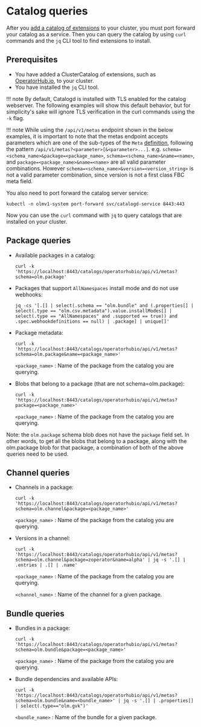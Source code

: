 # Catalog queries

After you [add a catalog of extensions](../../tutorials/add-catalog.md) to your cluster, you must port forward your catalog as a service.
Then you can query the catalog by using `curl` commands and the `jq` CLI tool to find extensions to install.

## Prerequisites

* You have added a ClusterCatalog of extensions, such as [OperatorHub.io](https://operatorhub.io), to your cluster.
* You have installed the `jq` CLI tool.

!!! note
    By default, Catalogd is installed with TLS enabled for the catalog webserver.
    The following examples will show this default behavior, but for simplicity's sake will ignore TLS verification in the curl commands using the `-k` flag.

!!! note 
    While using the `/api/v1/metas` endpoint shown in the below examples, it is important to note that the metas endpoint accepts parameters which are one of the sub-types of the `Meta` [definition](https://github.com/operator-framework/operator-registry/blob/e15668c933c03e229b6c80025fdadb040ab834e0/alpha/declcfg/declcfg.go#L111-L114), following the pattern `/api/v1/metas?<parameter>[&<parameter>...]`. e.g. `schema=<schema_name>&package=<package_name>`, `schema=<schema_name>&name=<name>`, and `package=<package_name>&name=<name>` are all valid parameter combinations. However `schema=<schema_name>&version=<version_string>` is not a valid parameter combination, since version is not a first class FBC meta field. 
    
You also need to port forward the catalog server service:

``` terminal
kubectl -n olmv1-system port-forward svc/catalogd-service 8443:443
```

Now you can use the `curl` command with `jq` to query catalogs that are installed on your cluster.

## Package queries

* Available packages in a catalog:
    ``` terminal
    curl -k 'https://localhost:8443/catalogs/operatorhubio/api/v1/metas?schema=olm.package'
    ```

* Packages that support `AllNamespaces` install mode and do not use webhooks:
    ``` terminal
    jq -cs '[.[] | select(.schema == "olm.bundle" and (.properties[] | select(.type == "olm.csv.metadata").value.installModes[] | select(.type == "AllNamespaces" and .supported == true)) and .spec.webhookdefinitions == null) | .package] | unique[]'
    ```

* Package metadata:
    ``` terminal
    curl -k 'https://localhost:8443/catalogs/operatorhubio/api/v1/metas?schema=olm.package&name=<package_name>'
    ```

    `<package_name>`
    : Name of the package from the catalog you are querying.

* Blobs that belong to a package (that are not schema=olm.package):
    ``` terminal
    curl -k 'https://localhost:8443/catalogs/operatorhubio/api/v1/metas?package=<package_name>'
    ```

    `<package_name>`
    : Name of the package from the catalog you are querying.

Note: the `olm.package` schema blob does not have the `package` field set. In other words, to get all the blobs that belong to a package, along with the olm.package blob for that package, a combination of both of the above queries need to be used. 

## Channel queries

* Channels in a package:
    ``` terminal
    curl -k 'https://localhost:8443/catalogs/operatorhubio/api/v1/metas?schema=olm.channel&package=<package_name>'
    ```

    `<package_name>`
    : Name of the package from the catalog you are querying.

* Versions in a channel:
    ``` terminal
    curl -k 'https://localhost:8443/catalogs/operatorhubio/api/v1/metas?schema=olm.channel&package=zoperator&name=alpha' | jq -s '.[] | .entries | .[] | .name'
    ```

    `<package_name>`
    : Name of the package from the catalog you are querying.

    `<channel_name>`
    : Name of the channel for a given package.

## Bundle queries

* Bundles in a package:
    ``` terminal
    curl -k 'https://localhost:8443/catalogs/operatorhubio/api/v1/metas?schema=olm.bundle&package=<package_name>'
    ```

    `<package_name>`
    : Name of the package from the catalog you are querying.

* Bundle dependencies and available APIs:
    ``` terminal
    curl -k 'https://localhost:8443/catalogs/operatorhubio/api/v1/metas?schema=olm.bundle&name=<bundle_name>' | jq -s '.[] | .properties[] | select(.type=="olm.gvk")'
    ```

    `<bundle_name>`
    : Name of the bundle for a given package.
